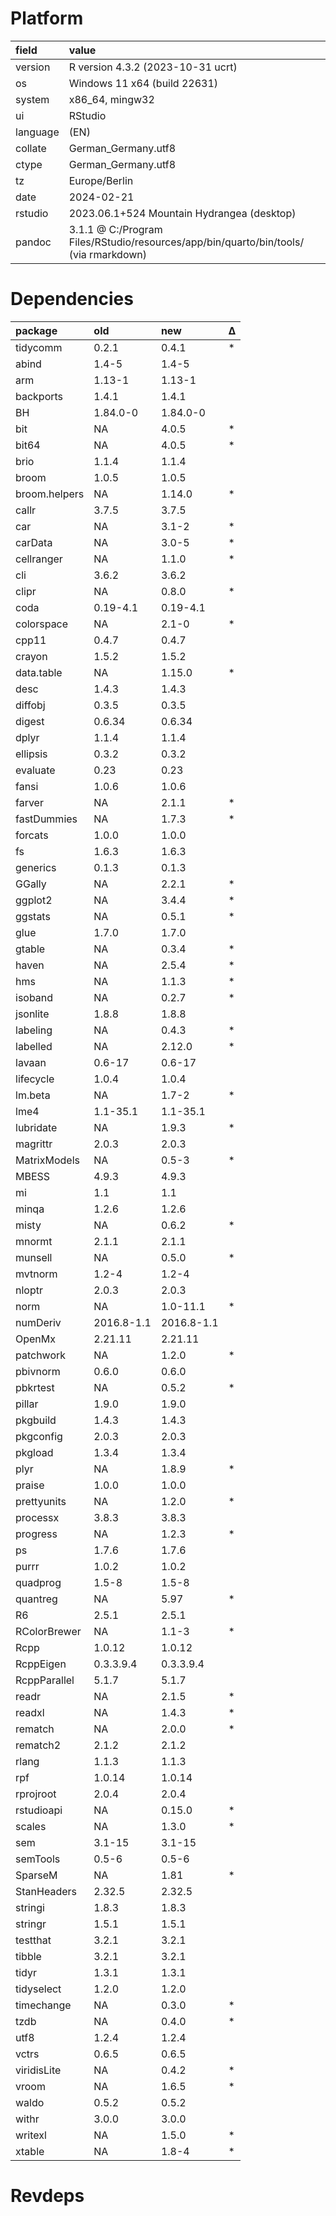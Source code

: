 # Platform

|field    |value                                                                                |
|:--------|:------------------------------------------------------------------------------------|
|version  |R version 4.3.2 (2023-10-31 ucrt)                                                    |
|os       |Windows 11 x64 (build 22631)                                                         |
|system   |x86_64, mingw32                                                                      |
|ui       |RStudio                                                                              |
|language |(EN)                                                                                 |
|collate  |German_Germany.utf8                                                                  |
|ctype    |German_Germany.utf8                                                                  |
|tz       |Europe/Berlin                                                                        |
|date     |2024-02-21                                                                           |
|rstudio  |2023.06.1+524 Mountain Hydrangea (desktop)                                           |
|pandoc   |3.1.1 @ C:/Program Files/RStudio/resources/app/bin/quarto/bin/tools/ (via rmarkdown) |

# Dependencies

|package       |old        |new        |Δ  |
|:-------------|:----------|:----------|:--|
|tidycomm      |0.2.1      |0.4.1      |*  |
|abind         |1.4-5      |1.4-5      |   |
|arm           |1.13-1     |1.13-1     |   |
|backports     |1.4.1      |1.4.1      |   |
|BH            |1.84.0-0   |1.84.0-0   |   |
|bit           |NA         |4.0.5      |*  |
|bit64         |NA         |4.0.5      |*  |
|brio          |1.1.4      |1.1.4      |   |
|broom         |1.0.5      |1.0.5      |   |
|broom.helpers |NA         |1.14.0     |*  |
|callr         |3.7.5      |3.7.5      |   |
|car           |NA         |3.1-2      |*  |
|carData       |NA         |3.0-5      |*  |
|cellranger    |NA         |1.1.0      |*  |
|cli           |3.6.2      |3.6.2      |   |
|clipr         |NA         |0.8.0      |*  |
|coda          |0.19-4.1   |0.19-4.1   |   |
|colorspace    |NA         |2.1-0      |*  |
|cpp11         |0.4.7      |0.4.7      |   |
|crayon        |1.5.2      |1.5.2      |   |
|data.table    |NA         |1.15.0     |*  |
|desc          |1.4.3      |1.4.3      |   |
|diffobj       |0.3.5      |0.3.5      |   |
|digest        |0.6.34     |0.6.34     |   |
|dplyr         |1.1.4      |1.1.4      |   |
|ellipsis      |0.3.2      |0.3.2      |   |
|evaluate      |0.23       |0.23       |   |
|fansi         |1.0.6      |1.0.6      |   |
|farver        |NA         |2.1.1      |*  |
|fastDummies   |NA         |1.7.3      |*  |
|forcats       |1.0.0      |1.0.0      |   |
|fs            |1.6.3      |1.6.3      |   |
|generics      |0.1.3      |0.1.3      |   |
|GGally        |NA         |2.2.1      |*  |
|ggplot2       |NA         |3.4.4      |*  |
|ggstats       |NA         |0.5.1      |*  |
|glue          |1.7.0      |1.7.0      |   |
|gtable        |NA         |0.3.4      |*  |
|haven         |NA         |2.5.4      |*  |
|hms           |NA         |1.1.3      |*  |
|isoband       |NA         |0.2.7      |*  |
|jsonlite      |1.8.8      |1.8.8      |   |
|labeling      |NA         |0.4.3      |*  |
|labelled      |NA         |2.12.0     |*  |
|lavaan        |0.6-17     |0.6-17     |   |
|lifecycle     |1.0.4      |1.0.4      |   |
|lm.beta       |NA         |1.7-2      |*  |
|lme4          |1.1-35.1   |1.1-35.1   |   |
|lubridate     |NA         |1.9.3      |*  |
|magrittr      |2.0.3      |2.0.3      |   |
|MatrixModels  |NA         |0.5-3      |*  |
|MBESS         |4.9.3      |4.9.3      |   |
|mi            |1.1        |1.1        |   |
|minqa         |1.2.6      |1.2.6      |   |
|misty         |NA         |0.6.2      |*  |
|mnormt        |2.1.1      |2.1.1      |   |
|munsell       |NA         |0.5.0      |*  |
|mvtnorm       |1.2-4      |1.2-4      |   |
|nloptr        |2.0.3      |2.0.3      |   |
|norm          |NA         |1.0-11.1   |*  |
|numDeriv      |2016.8-1.1 |2016.8-1.1 |   |
|OpenMx        |2.21.11    |2.21.11    |   |
|patchwork     |NA         |1.2.0      |*  |
|pbivnorm      |0.6.0      |0.6.0      |   |
|pbkrtest      |NA         |0.5.2      |*  |
|pillar        |1.9.0      |1.9.0      |   |
|pkgbuild      |1.4.3      |1.4.3      |   |
|pkgconfig     |2.0.3      |2.0.3      |   |
|pkgload       |1.3.4      |1.3.4      |   |
|plyr          |NA         |1.8.9      |*  |
|praise        |1.0.0      |1.0.0      |   |
|prettyunits   |NA         |1.2.0      |*  |
|processx      |3.8.3      |3.8.3      |   |
|progress      |NA         |1.2.3      |*  |
|ps            |1.7.6      |1.7.6      |   |
|purrr         |1.0.2      |1.0.2      |   |
|quadprog      |1.5-8      |1.5-8      |   |
|quantreg      |NA         |5.97       |*  |
|R6            |2.5.1      |2.5.1      |   |
|RColorBrewer  |NA         |1.1-3      |*  |
|Rcpp          |1.0.12     |1.0.12     |   |
|RcppEigen     |0.3.3.9.4  |0.3.3.9.4  |   |
|RcppParallel  |5.1.7      |5.1.7      |   |
|readr         |NA         |2.1.5      |*  |
|readxl        |NA         |1.4.3      |*  |
|rematch       |NA         |2.0.0      |*  |
|rematch2      |2.1.2      |2.1.2      |   |
|rlang         |1.1.3      |1.1.3      |   |
|rpf           |1.0.14     |1.0.14     |   |
|rprojroot     |2.0.4      |2.0.4      |   |
|rstudioapi    |NA         |0.15.0     |*  |
|scales        |NA         |1.3.0      |*  |
|sem           |3.1-15     |3.1-15     |   |
|semTools      |0.5-6      |0.5-6      |   |
|SparseM       |NA         |1.81       |*  |
|StanHeaders   |2.32.5     |2.32.5     |   |
|stringi       |1.8.3      |1.8.3      |   |
|stringr       |1.5.1      |1.5.1      |   |
|testthat      |3.2.1      |3.2.1      |   |
|tibble        |3.2.1      |3.2.1      |   |
|tidyr         |1.3.1      |1.3.1      |   |
|tidyselect    |1.2.0      |1.2.0      |   |
|timechange    |NA         |0.3.0      |*  |
|tzdb          |NA         |0.4.0      |*  |
|utf8          |1.2.4      |1.2.4      |   |
|vctrs         |0.6.5      |0.6.5      |   |
|viridisLite   |NA         |0.4.2      |*  |
|vroom         |NA         |1.6.5      |*  |
|waldo         |0.5.2      |0.5.2      |   |
|withr         |3.0.0      |3.0.0      |   |
|writexl       |NA         |1.5.0      |*  |
|xtable        |NA         |1.8-4      |*  |

# Revdeps

